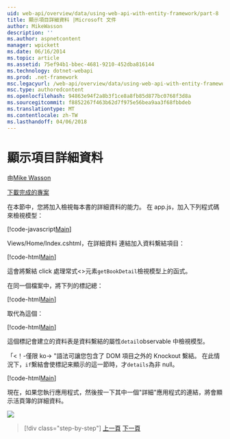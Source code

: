 ```yaml
---
uid: web-api/overview/data/using-web-api-with-entity-framework/part-8
title: 顯示項目詳細資料 |Microsoft 文件
author: MikeWasson
description: ''
ms.author: aspnetcontent
manager: wpickett
ms.date: 06/16/2014
ms.topic: article
ms.assetid: 75ef94b1-bbec-4681-9210-452dba816144
ms.technology: dotnet-webapi
ms.prod: .net-framework
msc.legacyurl: /web-api/overview/data/using-web-api-with-entity-framework/part-8
msc.type: authoredcontent
ms.openlocfilehash: 94863e94f2a8b3f1ce8a8fb85d877bc0768f3d8a
ms.sourcegitcommit: f8852267f463b62d7f975e56bea9aa3f68fbbdeb
ms.translationtype: MT
ms.contentlocale: zh-TW
ms.lasthandoff: 04/06/2018
---
```

<a name="display-item-details"></a>顯示項目詳細資料
====================
由[Mike Wasson](https://github.com/MikeWasson)

[下載完成的專案](https://github.com/MikeWasson/BookService)

在本節中，您將加入檢視每本書的詳細資料的能力。 在 app.js，加入下列程式碼來檢視模型：

[!code-javascript[Main](part-8/samples/sample1.js)]

Views/Home/Index.cshtml，在詳細資料 連結加入資料繫結項目：

[!code-html[Main](part-8/samples/sample2.html?highlight=5)]

這會將繫結 click 處理常式&lt;&gt;元素`getBookDetail`檢視模型上的函式。

在同一個檔案中，將下列的標記總：

[!code-html[Main](part-8/samples/sample3.html)]

取代為這個：

[!code-html[Main](part-8/samples/sample4.html)]

這個標記會建立的資料表是資料繫結的屬性`detail`observable 中檢視模型。

「&lt;！-僅限 ko-&gt; &quot;語法可讓您包含了 DOM 項目之外的 Knockout 繫結。 在此情況下，`if`繫結會使標記来顯示的這一節時，才`details`為非 null。

[!code-html[Main](part-8/samples/sample5.html)]

現在，如果您執行應用程式，然後按一下其中一個&quot;詳細&quot;應用程式的連結，將會顯示活頁簿的詳細資料。

[![](part-8/_static/image2.png)](part-8/_static/image1.png)

> [!div class="step-by-step"]
> [上一頁](part-7.md)
> [下一頁](part-9.md)
